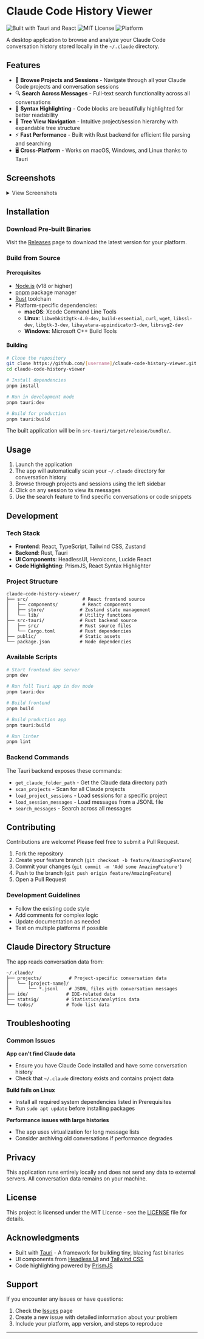 # Claude Code History Viewer

<p style="center">
  <img src="https://img.shields.io/badge/Built%20with-Tauri%20+%20React-blue.svg" alt="Built with Tauri and React" />
  <img src="https://img.shields.io/badge/License-MIT-green.svg" alt="MIT License" />
  <img src="https://img.shields.io/badge/Platform-macOS%20|%20Windows%20|%20Linux-lightgrey.svg" alt="Platform" />
</p>

A desktop application to browse and analyze your Claude Code conversation history stored locally in the `~/.claude` directory.

## Features

- 📁 **Browse Projects and Sessions** - Navigate through all your Claude Code projects and conversation sessions
- 🔍 **Search Across Messages** - Full-text search functionality across all conversations
- 🎨 **Syntax Highlighting** - Code blocks are beautifully highlighted for better readability
- 🌲 **Tree View Navigation** - Intuitive project/session hierarchy with expandable tree structure
- ⚡ **Fast Performance** - Built with Rust backend for efficient file parsing and searching
- 🖥️ **Cross-Platform** - Works on macOS, Windows, and Linux thanks to Tauri

## Screenshots

<details>
<summary>View Screenshots</summary>

_[Add screenshots here once available]_

</details>

## Installation

### Download Pre-built Binaries

Visit the [Releases](https://github.com/[username]/claude-code-history-viewer/releases) page to download the latest version for your platform.

### Build from Source

#### Prerequisites

- [Node.js](https://nodejs.org/) (v18 or higher)
- [pnpm](https://pnpm.io/) package manager
- [Rust](https://www.rust-lang.org/) toolchain
- Platform-specific dependencies:
  - **macOS**: Xcode Command Line Tools
  - **Linux**: `libwebkit2gtk-4.0-dev`, `build-essential`, `curl`, `wget`, `libssl-dev`, `libgtk-3-dev`, `libayatana-appindicator3-dev`, `librsvg2-dev`
  - **Windows**: Microsoft C++ Build Tools

#### Building

```bash
# Clone the repository
git clone https://github.com/[username]/claude-code-history-viewer.git
cd claude-code-history-viewer

# Install dependencies
pnpm install

# Run in development mode
pnpm tauri:dev

# Build for production
pnpm tauri:build
```

The built application will be in `src-tauri/target/release/bundle/`.

## Usage

1. Launch the application
2. The app will automatically scan your `~/.claude` directory for conversation history
3. Browse through projects and sessions using the left sidebar
4. Click on any session to view its messages
5. Use the search feature to find specific conversations or code snippets

## Development

### Tech Stack

- **Frontend**: React, TypeScript, Tailwind CSS, Zustand
- **Backend**: Rust, Tauri
- **UI Components**: HeadlessUI, Heroicons, Lucide React
- **Code Highlighting**: PrismJS, React Syntax Highlighter

### Project Structure

```text
claude-code-history-viewer/
├── src/                    # React frontend source
│   ├── components/         # React components
│   ├── store/             # Zustand state management
│   └── lib/               # Utility functions
├── src-tauri/             # Rust backend source
│   ├── src/               # Rust source files
│   └── Cargo.toml         # Rust dependencies
├── public/                # Static assets
└── package.json           # Node dependencies
```

### Available Scripts

```bash
# Start frontend dev server
pnpm dev

# Run full Tauri app in dev mode
pnpm tauri:dev

# Build frontend
pnpm build

# Build production app
pnpm tauri:build

# Run linter
pnpm lint
```

### Backend Commands

The Tauri backend exposes these commands:

- `get_claude_folder_path` - Get the Claude data directory path
- `scan_projects` - Scan for all Claude projects
- `load_project_sessions` - Load sessions for a specific project
- `load_session_messages` - Load messages from a JSONL file
- `search_messages` - Search across all messages

## Contributing

Contributions are welcome! Please feel free to submit a Pull Request.

1. Fork the repository
2. Create your feature branch (`git checkout -b feature/AmazingFeature`)
3. Commit your changes (`git commit -m 'Add some AmazingFeature'`)
4. Push to the branch (`git push origin feature/AmazingFeature`)
5. Open a Pull Request

### Development Guidelines

- Follow the existing code style
- Add comments for complex logic
- Update documentation as needed
- Test on multiple platforms if possible

## Claude Directory Structure

The app reads conversation data from:

```text
~/.claude/
├── projects/          # Project-specific conversation data
│   └── [project-name]/
│       └── *.jsonl    # JSONL files with conversation messages
├── ide/              # IDE-related data
├── statsig/          # Statistics/analytics data
└── todos/            # Todo list data
```

## Troubleshooting

### Common Issues

**App can't find Claude data**

- Ensure you have Claude Code installed and have some conversation history
- Check that `~/.claude` directory exists and contains project data

**Build fails on Linux**

- Install all required system dependencies listed in Prerequisites
- Run `sudo apt update` before installing packages

**Performance issues with large histories**

- The app uses virtualization for long message lists
- Consider archiving old conversations if performance degrades

## Privacy

This application runs entirely locally and does not send any data to external servers. All conversation data remains on your machine.

## License

This project is licensed under the MIT License - see the [LICENSE](LICENSE) file for details.

## Acknowledgments

- Built with [Tauri](https://tauri.app/) - A framework for building tiny, blazing fast binaries
- UI components from [Headless UI](https://headlessui.com/) and [Tailwind CSS](https://tailwindcss.com/)
- Code highlighting powered by [PrismJS](https://prismjs.com/)

## Support

If you encounter any issues or have questions:

1. Check the [Issues](https://github.com/[username]/claude-code-history-viewer/issues) page
2. Create a new issue with detailed information about your problem
3. Include your platform, app version, and steps to reproduce

---
